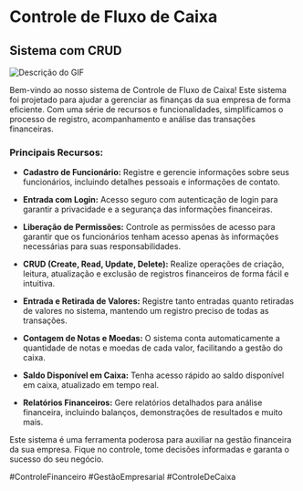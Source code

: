 # Controle de Fluxo de Caixa

## Sistema com CRUD
![Descrição do GIF](URL_do_GIF)


Bem-vindo ao nosso sistema de Controle de Fluxo de Caixa! Este sistema foi projetado para ajudar a gerenciar as finanças da sua empresa de forma eficiente. Com uma série de recursos e funcionalidades, simplificamos o processo de registro, acompanhamento e análise das transações financeiras.

### Principais Recursos:

- **Cadastro de Funcionário:** Registre e gerencie informações sobre seus funcionários, incluindo detalhes pessoais e informações de contato.

- **Entrada com Login:** Acesso seguro com autenticação de login para garantir a privacidade e a segurança das informações financeiras.

- **Liberação de Permissões:** Controle as permissões de acesso para garantir que os funcionários tenham acesso apenas às informações necessárias para suas responsabilidades.

- **CRUD (Create, Read, Update, Delete):** Realize operações de criação, leitura, atualização e exclusão de registros financeiros de forma fácil e intuitiva.

- **Entrada e Retirada de Valores:** Registre tanto entradas quanto retiradas de valores no sistema, mantendo um registro preciso de todas as transações.

- **Contagem de Notas e Moedas:** O sistema conta automaticamente a quantidade de notas e moedas de cada valor, facilitando a gestão do caixa.

- **Saldo Disponível em Caixa:** Tenha acesso rápido ao saldo disponível em caixa, atualizado em tempo real.

- **Relatórios Financeiros:** Gere relatórios detalhados para análise financeira, incluindo balanços, demonstrações de resultados e muito mais.

Este sistema é uma ferramenta poderosa para auxiliar na gestão financeira da sua empresa. Fique no controle, tome decisões informadas e garanta o sucesso do seu negócio.

#ControleFinanceiro #GestãoEmpresarial #ControleDeCaixa
